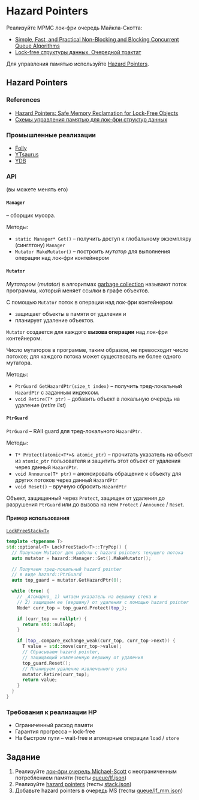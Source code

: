 # Hazard Pointers

Реализуйте MPMC лок-фри очередь Майкла-Скотта:

- [Simple, Fast, and Practical Non-Blocking and Blocking Concurrent Queue Algorithms](https://www.cs.rochester.edu/~scott/papers/1996_PODC_queues.pdf)
- [Lock-free структуры данных. Очередной трактат](https://habr.com/ru/articles/219201/)

Для управления памятью используйте [Hazard Pointers](https://www.cs.otago.ac.nz/cosc440/readings/hazard-pointers.pdf).

## Hazard Pointers

### References

- [Hazard Pointers: Safe Memory Reclamation for Lock-Free Objects](https://www.cs.otago.ac.nz/cosc440/readings/hazard-pointers.pdf)
- [Схемы управления памятью для лок-фри структур данных](https://habr.com/ru/articles/202190/)

### Промышленные реализации

- [Folly](https://github.com/facebook/folly/blob/main/folly/synchronization/Hazptr.h)
- [YTsaurus](https://github.com/ytsaurus/ytsaurus/blob/main/yt/yt/core/misc/hazard_ptr.h)
- [YDB](https://github.com/ydb-platform/ydb/blob/main/ydb/core/util/hazard.h)


### API

(вы можете менять его)

#### `Manager`

– сборщик мусора.

Методы:
- `static Manager* Get()` – получить доступ к глобальному экземпляру (синглтону) `Manager`
- `Mutator MakeMutator()` – построить _мутатор_ для выполнения операции над лок-фри контейнером 

#### `Mutator`

_Мутатором_ (_mutator_) в алгоритмах [garbage collection](https://gchandbook.org/) называют поток программы, который меняет ссылки в графе объектов.

С помощью `Mutator` поток в операции над лок-фри контейнером
- защищает объекты в памяти от удаления и
- планирует удаление объектов.

`Mutator` создается для каждого **вызова операции** над лок-фри контейнером. 

Число мутаторов в программе, таким образом, не превосходит число потоков; для каждого потока может существовать не более одного мутатора.

Методы:
- `PtrGuard GetHazardPtr(size_t index)` – получить тред-локальный `HazardPtr` с заданным индексом.
- `void Retire(T* ptr)` – добавить объект в локальную очередь на удаление (_retire list_)

#### `PtrGuard`

`PtrGuard` – RAII guard для тред-локального `HazardPtr`.

Методы:
- `T* Protect(atomic<T*>& atomic_ptr)` – прочитать указатель на объект из `atomic_ptr` пользователя и защитить этот объект от удаления через данный `HazardPtr`.
- `void Announce(T* ptr)` – анонсировать обращение к объекту для других потоков через данный `HazardPtr`
- `void Reset()` – вручную сбросить `HazardPtr`

Объект, защищенный через `Protect`, защищен от удаления до разрушения `PtrGuard` или до вызова на нем `Protect` / `Announce` / `Reset`.


#### Пример использования 

[`LockFreeStack<T>`](lock_free_stack.hpp)

```cpp
template <typename T>
std::optional<T> LockFreeStack<T>::TryPop() {
  // Получаем Mutator для работы с hazard pointers текущего потока
  auto mutator = hazard::Manager::Get().MakeMutator();

  // Получаем тред-локальный hazard pointer
  // в виде hazard::PtrGuard
  auto top_guard = mutator.GetHazardPtr(0);

  while (true) {
    // _Атомарно_ 1) читаем указатель на вершину стека и
    // 2) защищаем ее (вершину) от удаления с помощью hazard pointer
    Node* curr_top = top_guard.Protect(top_);

    if (curr_top == nullptr) {
      return std::nullopt;
    }

    if (top_.compare_exchange_weak(curr_top, curr_top->next)) {
      T value = std::move(curr_top->value);
      // Сбрасываем hazard pointer,
      // защищающий извлеченную вершину от удаления
      top_guard.Reset();
      // Планируем удаление извлеченного узла
      mutator.Retire(curr_top);
      return value;
    }
  }
}
```

### Требования к реализации HP

- Ограниченный расход памяти
- Гарантия прогресса – lock-free
- На быстром пути – wait-free и атомарные операции `load` / `store`

## Задание

1) Реализуйте [лок-фри очередь Michael-Scott](lock_free_queue.hpp) с неограниченным потреблением памяти (тесты [queue/lf.json](pipelines/queue/lf.json))
2) Реализуйте [hazard pointers](hazard/) (тесты [stack.json](pipelines/stack.json))
3) Добавьте hazard pointers в очередь MS (тесты [queue/lf_mm.json](pipelines/queue/lf_mm.json))
